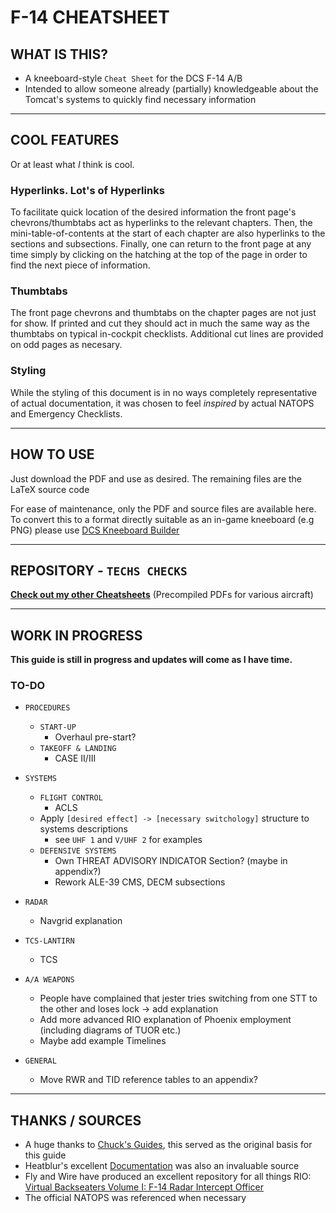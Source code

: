 # F-14 CHEATSHEET

## WHAT IS THIS?

- A kneeboard-style `Cheat Sheet` for the DCS F-14 A/B
- Intended to allow someone already (partially) knowledgeable about the Tomcat's systems to quickly find necessary information

***

## COOL FEATURES

Or at least what *I* think is cool.

### Hyperlinks. Lot's of Hyperlinks

To facilitate quick location of the desired information the front page's chevrons/thumbtabs act as hyperlinks to the relevant chapters. Then, the mini-table-of-contents at the start of each chapter are also hyperlinks to the sections and subsections. Finally, one can return to the front page at any time simply by clicking on the hatching at the top of the page in order to find the next piece of information.

### Thumbtabs

The front page chevrons and thumbtabs on the chapter pages are not just for show. If printed and cut they should act in much the same way as the thumbtabs on typical in-cockpit checklists. Additional cut lines are provided on odd pages as necesary.

### Styling

While the styling of this document is in no ways completely representative of actual documentation, it was chosen to feel *inspired* by actual NATOPS and Emergency Checklists.

***

## HOW TO USE

Just download the PDF and use as desired. The remaining files are the LaTeX source code

For ease of maintenance, only the PDF and source files are available here. To convert this to a format directly suitable as an in-game kneeboard (e.g PNG) please use [DCS Kneeboard Builder](https://dcskneeboardbuilder.com/)

***

## REPOSITORY - `TECHS CHECKS`

[**Check out my other Cheatsheets**](https://github.com/Techneatium/Techs-Checks) (Precompiled PDFs for various aircraft)

***

## WORK IN PROGRESS

**This guide is still in progress and updates will come as I have time.**
  
### TO-DO

- `PROCEDURES`
  - `START-UP`
    - Overhaul pre-start?
  - `TAKEOFF & LANDING`
    - CASE II/III

- `SYSTEMS`
  - `FLIGHT CONTROL`
    - ACLS
  - Apply `[desired effect] -> [necessary switchology]` structure to systems descriptions
    - see `UHF 1` and `V/UHF 2` for examples
  - `DEFENSIVE SYSTEMS`
    - Own THREAT ADVISORY INDICATOR Section? (maybe in appendix?)
    - Rework ALE-39 CMS, DECM subsections

- `RADAR`
  - Navgrid explanation

- `TCS-LANTIRN`
  - TCS

- `A/A WEAPONS`
  - People have complained that jester tries switching from one STT to the other and loses lock -> add explanation
  - Add more advanced RIO explanation of Phoenix employment (including diagrams of TUOR etc.)
  - Maybe add example Timelines

- `GENERAL`
  - Move RWR and TID reference tables to an appendix?

***

## THANKS / SOURCES

- A huge thanks to [Chuck's Guides](https://www.mudspike.com/chucks-guides-dcs/), this served as the original basis for this guide
- Heatblur's excellent [Documentation](http://heatblur.se/F-14Manual/) was also an invaluable source
- Fly and Wire have produced an excellent repository for all things RIO: [Virtual Backseaters Volume I: F-14 Radar Intercept Officer](https://flyandwire.com/virtual-backseater-volume-i-radar-intercept-officer/)
- The official NATOPS was referenced when necessary
